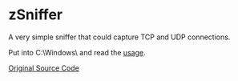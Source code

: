 # zSniffer

A very simple sniffer that could capture TCP and UDP connections.

Put into C:\Windows\ and read the [usage](https://github.com/0xum/zSniffer/releases/tag/sniffer).

[Original Source Code](https://coderbag.com/programming-c/building-a-network-sniffer-in-net)
